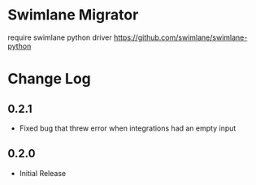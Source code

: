 # Swimlane Migrator
require swimlane python driver https://github.com/swimlane/swimlane-python

# Change Log

## 0.2.1
* Fixed bug that threw error when integrations had an empty input

## 0.2.0
* Initial Release